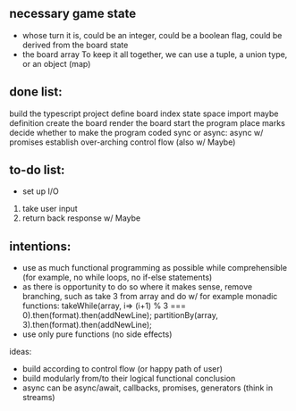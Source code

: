 ## necessary game state
- whose turn it is, could be an integer,
  could be a boolean flag, could be derived from the board state
- the board array
To keep it all together, we can use a tuple, a union type, or an object (map)

## done list:
build the typescript project
define board index state space
import maybe definition
create the board
render the board
start the program
place marks
decide whether to make the program coded sync or async: async w/ promises
establish over-arching control flow (also w/ Maybe)

## to-do list:
- set up I/O
1. take user input
2. return back response w/ Maybe

## intentions:
- use as much functional programming as possible while comprehensible
  (for example, no while loops, no if-else statements)
- as there is opportunity to do so where it makes sense,
  remove branching, such as take 3 from array and do w/
  for example monadic functions:
  takeWhile(array, i=> (i+1) % 3 === 0).then(format).then(addNewLine);
  partitionBy(array, 3).then(format).then(addNewLine);
- use only pure functions (no side effects)

ideas:
- build according to control flow (or happy path of user)
- build modularly from/to their logical functional conclusion
- async can be async/await, callbacks, promises, generators (think in streams)
